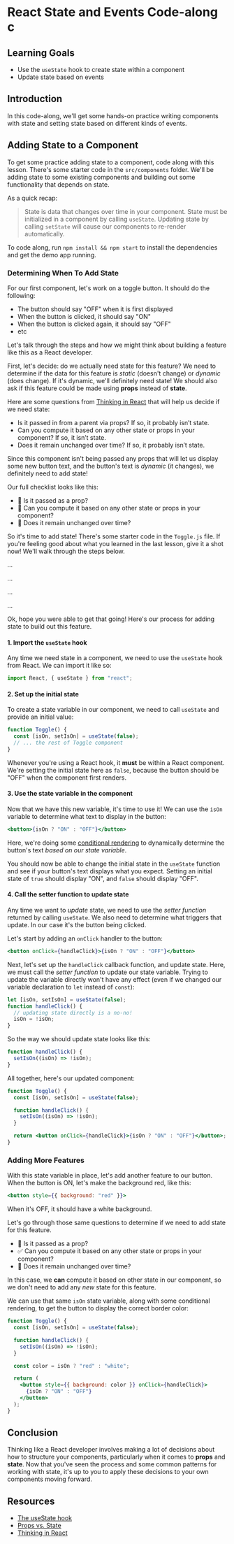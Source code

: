 # React State and Events Code-along c

## Learning Goals

- Use the `useState` hook to create state within a component
- Update state based on events

## Introduction

In this code-along, we'll get some hands-on practice writing components with
state and setting state based on different kinds of events.

## Adding State to a Component

To get some practice adding state to a component, code along with this lesson.
There's some starter code in the `src/components` folder. We'll be adding state
to some existing components and building out some functionality that depends on
state.

As a quick recap:

> State is data that changes over time in your component. State must be
> initialized in a component by calling `useState`. Updating state by calling
> `setState` will cause our components to re-render automatically.

To code along, run `npm install && npm start` to install the dependencies and
get the demo app running.

### Determining When To Add State

For our first component, let's work on a toggle button. It should do the
following:

- The button should say "OFF" when it is first displayed
- When the button is clicked, it should say "ON"
- When the button is clicked again, it should say "OFF"
- etc

Let's talk through the steps and how we might think about building a feature
like this as a React developer.

First, let's decide: do we actually need state for this feature? We need to
determine if the data for this feature is _static_ (doesn't change) or _dynamic_
(does change). If it's dynamic, we'll definitely need state! We should also ask
if this feature could be made using **props** instead of **state**.

Here are some questions from
[Thinking in React](https://reactjs.org/docs/thinking-in-react.html#step-3-identify-the-minimal-but-complete-representation-of-ui-state)
that will help us decide if we need state:

- Is it passed in from a parent via props? If so, it probably isn’t state.
- Can you compute it based on any other state or props in your component? If so,
  it isn’t state.
- Does it remain unchanged over time? If so, it probably isn’t state.

Since this component isn't being passed any props that will let us display some
new button text, and the button's text is _dynamic_ (it changes), we definitely
need to add state!

Our full checklist looks like this:

- 🚫 Is it passed as a prop?
- 🚫 Can you compute it based on any other state or props in your component?
- 🚫 Does it remain unchanged over time?

So it's time to add state! There's some starter code in the `Toggle.js` file. If
you're feeling good about what you learned in the last lesson, give it a shot
now! We'll walk through the steps below.

...

...

...

...

Ok, hope you were able to get that going! Here's our process for adding state
to build out this feature.

#### 1. Import the `useState` hook

Any time we need state in a component, we need to use the `useState` hook from
React. We can import it like so:

```jsx
import React, { useState } from "react";
```

#### 2. Set up the initial state

To create a state variable in our component, we need to call `useState` and
provide an initial value:

```jsx
function Toggle() {
  const [isOn, setIsOn] = useState(false);
  // ... the rest of Toggle component
}
```

Whenever you're using a React hook, it **must** be within a React component.
We're setting the initial state here as `false`, because the button should be
"OFF" when the component first renders.

#### 3. Use the state variable in the component

Now that we have this new variable, it's time to use it! We can use the `isOn`
variable to determine what text to display in the button:

```jsx
<button>{isOn ? "ON" : "OFF"}</button>
```

Here, we're doing some
[conditional rendering](https://reactjs.org/docs/conditional-rendering.html)
to dynamically determine the button's text _based on our state variable_.

You should now be able to change the initial state in the `useState` function
and see if your button's text displays what you expect. Setting an initial state
of `true` should display "ON", and `false` should display "OFF".

#### 4. Call the setter function to update state

Any time we want to _update_ state, we need to use the _setter function_
returned by calling `useState`. We also need to determine what triggers that
update. In our case it's the button being clicked.

Let's start by adding an `onClick` handler to the button:

```jsx
<button onClick={handleClick}>{isOn ? "ON" : "OFF"}</button>
```

Next, let's set up the `handleClick` callback function, and update state. Here,
we must call the _setter function_ to update our state variable. Trying to
update the variable directly won't have any effect (even if we changed our
variable declaration to `let` instead of `const`):

```jsx
let [isOn, setIsOn] = useState(false);
function handleClick() {
  // updating state directly is a no-no!
  isOn = !isOn;
}
```

So the way we should update state looks like this:

```jsx
function handleClick() {
  setIsOn((isOn) => !isOn);
}
```

All together, here's our updated component:

```jsx
function Toggle() {
  const [isOn, setIsOn] = useState(false);

  function handleClick() {
    setIsOn((isOn) => !isOn);
  }

  return <button onClick={handleClick}>{isOn ? "ON" : "OFF"}</button>;
}
```

### Adding More Features

With this state variable in place, let's add another feature to our button. When
the button is ON, let's make the background red, like this:

```jsx
<button style={{ background: "red" }}>
```

When it's OFF, it should have a white background.

Let's go through those same questions to determine if we need to add state for
this feature.

- 🚫 Is it passed as a prop?
- ✅ Can you compute it based on any other state or props in your component?
- 🚫 Does it remain unchanged over time?

In this case, we **can** compute it based on other state in our component, so we
don't need to add any _new_ state for this feature.

We can use that same `isOn` state variable, along with some conditional
rendering, to get the button to display the correct border color:

```jsx
function Toggle() {
  const [isOn, setIsOn] = useState(false);

  function handleClick() {
    setIsOn((isOn) => !isOn);
  }

  const color = isOn ? "red" : "white";

  return (
    <button style={{ background: color }} onClick={handleClick}>
      {isOn ? "ON" : "OFF"}
    </button>
  );
}
```

## Conclusion

Thinking like a React developer involves making a lot of decisions about how to
structure your components, particularly when it comes to **props** and
**state**. Now that you've seen the process and some common patterns for working
with state, it's up to you to apply these decisions to your own components
moving forward.

## Resources

- [The useState hook](https://reactjs.org/docs/hooks-state.html)
- [Props vs. State](https://github.com/uberVU/react-guide/blob/master/props-vs-state.md)
- [Thinking in React](https://reactjs.org/docs/thinking-in-react.html#step-3-identify-the-minimal-but-complete-representation-of-ui-state)
